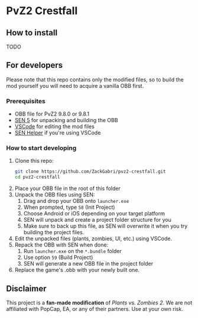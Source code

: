# PvZ2 Crestfall

## How to install

TODO

## For developers

Please note that this repo contains only the modified files, so to build the mod yourself you will need to acquire a vanilla OBB first.

### Prerequisites

-   OBB file for PvZ2 9.8.0 or 9.8.1
-   [SEN 5](https://harumazzz.github.io/Sen.Environment/) for unpacking and building the OBB
-   [VSCode](https://code.visualstudio.com/) for editing the mod files
-   [SEN Helper](https://harumazzz.github.io/Sen.Environment/extension) if you're using VSCode

### How to start developing

1. Clone this repo:
    ```bash
    git clone https://github.com/ZackGabri/pvz2-crestfall.git
    cd pvz2-crestfall
    ```
2. Place your OBB file in the root of this folder
3. Unpack the OBB files using SEN:
    1. Drag and drop your OBB onto `launcher.exe`
    2. When prompted, type `58` (Init Project)
    3. Choose Android or iOS depending on your target platform
    4. SEN will unpack and create a project folder structure for you
    5. Make sure to back up this file, as SEN will overwrite it when you try building the project files.
4. Edit the unpacked files (plants, zombies, UI, etc.) using VSCode.
5. Repack the OBB with SEN when done:
    1. Run `launcher.exe` on the `*.bundle` folder
    2. Use option `59` (Build Project)
    3. SEN will generate a new OBB file in the project folder
6. Replace the game's .obb with your newly built one.

## Disclaimer

This project is a **fan-made modification** of *Plants vs. Zombies 2*.
We are not affiliated with PopCap, EA, or any of their partners.
Use at your own risk.
